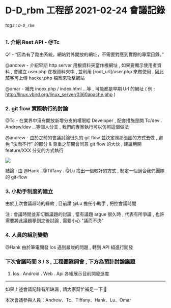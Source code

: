 # D-D_rbm 工程部 2021-02-24 會議記錄

###### tags : `D-D_rbm` 

### 1. 介紹 Rest API - @Tc

Q1 - “因為有了路由系統，網站對外開放的網址，不需要對應到實際的專案目錄。”

@andrew - 介紹早期 http server 用根資料夾當作根網址 , 如果要顯示使用者資料 , 
    會建立 user.php 在根資料夾中 , 並利用 [root_url]/user.php 來做使用 
     , 因此駭客可上傳 hacker.php 檔案來攻擊網站

@omar - 補充 index.php / index.html ...等 , 可能都是早期 Url 的網址 ( 例 : http://linux.vbird.org/linux_server/0360apache.php )

### 2. git flow 實際執行的討論

@Tc - 在業界中沒有開放新增分支的權限給 Developer , 配套措施是開 Tc/dev .  Andrew/dev ...等個人分支 , 我們的專案執行可以仿照這個做法

@andrew - 由於之前的會議討論很久的 git flow 並決定照那張圖的方式去做 , 避免 "決而不行" 的部分 & 尊重之前開會同意 git flow 的大伙 , 建議用開 feature/XXX 分支的方式執行

![](https://i.imgur.com/9xpVx7o.png)

結論 : 由 @Hank . @Tiffany . @Lu 找出一個較好的方式 , 制定一個適合我們團隊的 git-flow

### 3. 小助手制度的建立

由於上次會議超時的緣故 , 目前請 @Lu 擔任小助手 , 把控會議時間

注 : 會議時間並非切斷議題的討論 , 當有議題 argue 很久時 , 代表有所爭議 , 也許需要將此議題移到之後討論 , 需要小心 "議而不決"

### 4. 人員的組別變動

@Hank 由於筆電開發 Ios 遇到嚴峻的問題 , 轉到 API 組進行開發

### 下次會議時間 3 / 3 , 工程團隊開會 , 下方為預計討論議題

1. Ios . Android . Web . Api 各組展示目前開發進度 

---

如果上述會議記錄有所缺漏 , 請大家幫忙補足一下 🎩 

本次會議參與人員：Andrew、Tc、Tiffany、Hank、Lu、Omar
